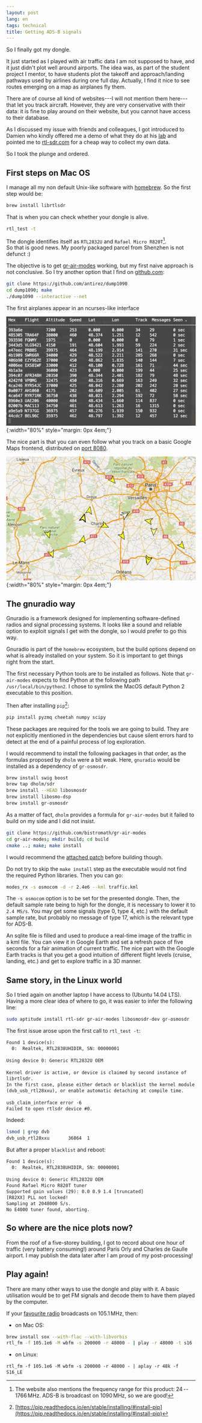```yaml
---
layout: post
lang: en
tags: technical
title: Getting ADS-B signals
---
```


So I finally got my dongle.

It just started as I played with air traffic data I am not supposed to have,
and it just didn't plot well around airports. The idea was, as part of the
student project I mentor, to have students plot the takeoff and
approach/landing pathways used by airlines during one full day. Actually, I
find it nice to see routes emerging on a map as airplanes fly them.

There are of course all kind of websites---I will not mention them here---that let you track aircraft. However, they are very conservative with their data: it is fine to play around on their website, but you cannot have access to their database.

As I discussed my issue with friends and colleagues, I got introduced to Damien who kindly offered me a demo of what they do at his [lab](https://sourceforge.isae.fr/projects/ralf) and pointed me to [rtl-sdr.com](http://www.rtl-sdr.com/buy-rtl-sdr-dvb-t-dongles/) for a cheap way to collect my own data.

So I took the plunge and ordered.

## First steps on Mac OS

I manage all my non default Unix-like software with [homebrew](https://github.com/Homebrew/homebrew/). So the first step would be:

~~~sh
brew install librtlsdr
~~~

That is when you can check whether your dongle is alive.

~~~sh
rtl_test -t
~~~

The dongle identifies itself as `RTL2832U` and `Rafael Micro R820T`[^1].  
So that is good news. My poorly packaged parcel from Shenzhen is not defunct :)

[^1]: The website also mentions the frequency range for this product: 24 -- 1766 MHz. ADS-B is broadcast on 1090 MHz, so we are good!

The objective is to get [gr-air-modes](https://github.com/bistromath/gr-air-modes) working, but my first naive approach is not conclusive. So I try another option that I find on [github.com](https://github.com/):

~~~sh
git clone https://github.com/antirez/dump1090
cd dump1090; make
./dump1090 --interactive --net
~~~

The first airplanes appear in an ncurses-like interface

![ncurses output](/images/adsb-dump-term.png){:width="80%" style="margin: 0px 4em;"}


The nice part is that you can even follow what you track on a basic Google Maps frontend, distributed on [port 8080](http://localhost:8080).

![google maps output](/images/adsb-dump-map.png){:width="80%" style="margin: 0px 4em;"}

## The gnuradio way

Gnuradio is a framework designed for implementing software-defined radios and signal processing systems. It looks like a sound and reliable option to exploit signals I get with the dongle, so I would prefer to go this way.

Gnuradio is part of the `homebrew` ecosystem, but the build options depend on what is already installed on your system. So it is important to get things right from the start.

The first necessary Python tools are to be installed as follows. Note that `gr-air-modes` expects to find Python at the following path `/usr/local/bin/python2`. I chose to symlink the MacOS default Python 2 executable to this position.

Then after installing `pip`[^2]:

[^2]: [https://pip.readthedocs.io/en/stable/installing/#install-pip](https://pip.readthedocs.io/en/stable/installing/#install-pip)

~~~sh
pip install pyzmq cheetah numpy scipy
~~~

These packages are required for the tools we are going to build. They are not explicitly mentioned in the dependencies but cause silent errors hard to detect at the end of a painful process of log exploration.

I would recommend to install the following packages in that order, as the formulas proposed by `dholm` were a bit weak. Here, `gnuradio` would be installed as a dependency of `gr-osmosdr`.

~~~sh
brew install swig boost
brew tap dholm/sdr
brew install --HEAD libosmosdr
brew install libosmo-dsp
brew install gr-osmosdr
~~~

As a matter of fact, `dholm` provides a formula for `gr-air-modes` but it failed to build on my side and I did not insist.

~~~sh
git clone https://github.com/bistromath/gr-air-modes
cd gr-air-modes; mkdir build; cd build
cmake ..; make; make install
~~~

I would recommend the [attached patch](/extra/gr-air-modes.patch) before building though.

Do not try to skip the `make install` step as the executable would not find the required Python libraries. Then you can go:

~~~sh
modes_rx -s osmocom -d -r 2.4e6 --kml traffic.kml  
~~~

The `-s osmocom` option is to be set for the presented dongle. Then, the default sample rate being to high for the dongle, it is necessary to lower it to `2.4 MS/s`. You may get some signals (type 0, type 4, etc.) with the default sample rate, but probably no message of type 17, which is the relevant type for ADS-B.

An sqlite file is filled and used to produce a real-time image of the traffic in a kml file. You can view it in Google Earth and set a refresh pace of five seconds for a fair animation of current traffic. The nice part with the Google Earth tracks is that you get a good intuition of different flight levels (cruise, landing, etc.) and get to explore traffic in a 3D manner.

## Same story, in the Linux world

So I tried again on another laptop I have access to (Ubuntu 14.04 LTS). Having a more clear idea of where to go, it was easier to infer the following line:

~~~sh
sudo aptitude install rtl-sdr gr-air-modes libosmosdr-dev gr-osmosdr
~~~

The first issue arose upon the first call to `rtl_test -t`:

~~~
Found 1 device(s):
  0:  Realtek, RTL2838UHIDIR, SN: 00000001

Using device 0: Generic RTL2832U OEM

Kernel driver is active, or device is claimed by second instance of librtlsdr.
In the first case, please either detach or blacklist the kernel module
(dvb_usb_rtl28xxu), or enable automatic detaching at compile time.

usb_claim_interface error -6
Failed to open rtlsdr device #0.
~~~

Indeed:

~~~sh
lsmod | grep dvb
dvb_usb_rtl28xxu       36864  1
~~~

But after a proper `blacklist` and reboot:

~~~
Found 1 device(s):
  0:  Realtek, RTL2838UHIDIR, SN: 00000001

Using device 0: Generic RTL2832U OEM
Found Rafael Micro R820T tuner
Supported gain values (29): 0.0 0.9 1.4 [truncated]
[R82XX] PLL not locked!
Sampling at 2048000 S/s.
No E4000 tuner found, aborting.
~~~

## So where are the nice plots now?

From the roof of a five-storey building, I got to record about one hour of traffic (very battery consuming!) around Paris Orly and Charles de Gaulle airport. I may publish the data later after I am proud of my post-processing!


## Play again!

There are many other ways to use the dongle and play with it. A basic utilisation would be to get FM signals and decode them to have them played by the computer.

If your [favourite radio](http://www.fipradio.fr/player) broadcasts on 105.1 MHz, then:

- on Mac OS:

~~~sh
brew install sox --with-flac --with-libvorbis
rtl_fm -f 105.1e6 -M wbfm -s 200000 -r 48000 - | play -r 48000 -t s16 -L -c 1 -
~~~

- on Linux:

~~~
rtl_fm -f 105.1e6 -M wbfm -s 200000 -r 48000 - | aplay -r 48k -f S16_LE
~~~
